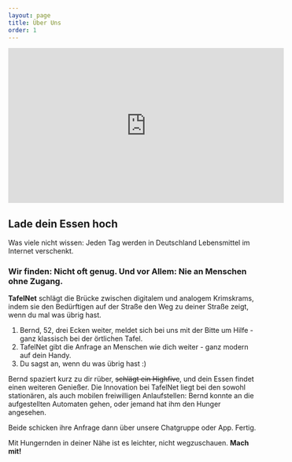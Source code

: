 ```yaml
---
layout: page
title: Über Uns
order: 1
---
```


<iframe width="560" height="315" src="https://www.youtube.com/embed/IKuJMeJiA3w" frameborder="0" allow="accelerometer; autoplay; encrypted-media; gyroscope; picture-in-picture" allowfullscreen></iframe>


## Lade dein Essen hoch
Was viele nicht wissen: Jeden Tag werden in Deutschland Lebensmittel im Internet verschenkt.

### Wir finden: Nicht oft genug. Und vor Allem: Nie an Menschen ohne Zugang.


**TafelNet** schlägt die Brücke zwischen digitalem und analogem Krimskrams, indem sie den Bedürftigen auf der Straße den Weg zu deiner Straße zeigt, wenn du mal was übrig hast.

1. Bernd, 52, drei Ecken weiter, meldet sich bei uns mit der Bitte um Hilfe - ganz klassisch bei der örtlichen Tafel.
2. TafelNet gibt die Anfrage an Menschen wie dich weiter - ganz modern auf dein Handy.
3. Du sagst an, wenn du was übrig hast :)

Bernd spaziert kurz zu dir rüber, ~~schlägt ein Highfive~~, und dein Essen findet einen weiteren Genießer. Die Innovation bei TafelNet liegt bei den sowohl stationären, als auch mobilen freiwilligen Anlaufstellen: Bernd konnte an die aufgestellten Automaten gehen, oder jemand hat ihm den Hunger angesehen.

Beide schicken ihre Anfrage dann über unsere Chatgruppe oder App. Fertig.

Mit Hungernden in deiner Nähe ist es leichter, nicht wegzuschauen. **Mach mit!**
